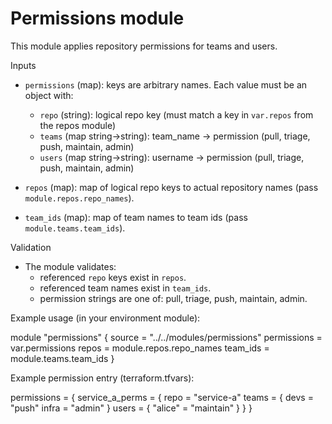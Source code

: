 # Permissions module

This module applies repository permissions for teams and users.

Inputs
- `permissions` (map): keys are arbitrary names. Each value must be an object with:
  - `repo` (string): logical repo key (must match a key in `var.repos` from the repos module)
  - `teams` (map string->string): team_name -> permission (pull, triage, push, maintain, admin)
  - `users` (map string->string): username -> permission (pull, triage, push, maintain, admin)

- `repos` (map): map of logical repo keys to actual repository names (pass `module.repos.repo_names`).
- `team_ids` (map): map of team names to team ids (pass `module.teams.team_ids`).

Validation
- The module validates:
  - referenced `repo` keys exist in `repos`.
  - referenced team names exist in `team_ids`.
  - permission strings are one of: pull, triage, push, maintain, admin.

Example usage (in your environment module):

module "permissions" {
  source = "../../modules/permissions"
  permissions = var.permissions
  repos       = module.repos.repo_names
  team_ids    = module.teams.team_ids
}

Example permission entry (terraform.tfvars):

permissions = {
  service_a_perms = {
    repo = "service-a"
    teams = {
      devs = "push"
      infra = "admin"
    }
    users = {
      "alice" = "maintain"
    }
  }
}
